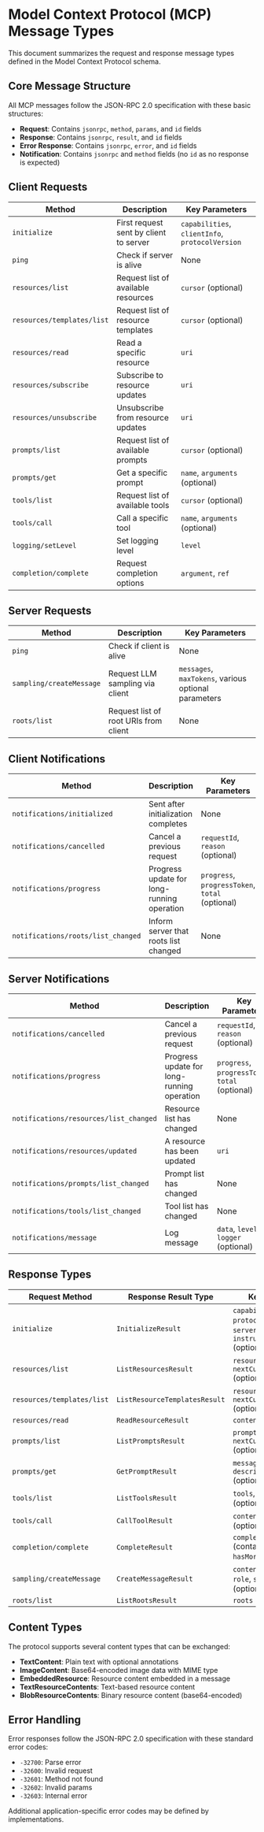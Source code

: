 # Model Context Protocol (MCP) Message Types

This document summarizes the request and response message types defined in the Model Context Protocol schema.

## Core Message Structure

All MCP messages follow the JSON-RPC 2.0 specification with these basic structures:

- **Request**: Contains `jsonrpc`, `method`, `params`, and `id` fields
- **Response**: Contains `jsonrpc`, `result`, and `id` fields
- **Error Response**: Contains `jsonrpc`, `error`, and `id` fields
- **Notification**: Contains `jsonrpc` and `method` fields (no `id` as no response is expected)

## Client Requests

| Method | Description | Key Parameters |
|--------|-------------|----------------|
| `initialize` | First request sent by client to server | `capabilities`, `clientInfo`, `protocolVersion` |
| `ping` | Check if server is alive | None |
| `resources/list` | Request list of available resources | `cursor` (optional) |
| `resources/templates/list` | Request list of resource templates | `cursor` (optional) |
| `resources/read` | Read a specific resource | `uri` |
| `resources/subscribe` | Subscribe to resource updates | `uri` |
| `resources/unsubscribe` | Unsubscribe from resource updates | `uri` |
| `prompts/list` | Request list of available prompts | `cursor` (optional) |
| `prompts/get` | Get a specific prompt | `name`, `arguments` (optional) |
| `tools/list` | Request list of available tools | `cursor` (optional) |
| `tools/call` | Call a specific tool | `name`, `arguments` (optional) |
| `logging/setLevel` | Set logging level | `level` |
| `completion/complete` | Request completion options | `argument`, `ref` |

## Server Requests

| Method | Description | Key Parameters |
|--------|-------------|----------------|
| `ping` | Check if client is alive | None |
| `sampling/createMessage` | Request LLM sampling via client | `messages`, `maxTokens`, various optional parameters |
| `roots/list` | Request list of root URIs from client | None |

## Client Notifications

| Method | Description | Key Parameters |
|--------|-------------|----------------|
| `notifications/initialized` | Sent after initialization completes | None |
| `notifications/cancelled` | Cancel a previous request | `requestId`, `reason` (optional) |
| `notifications/progress` | Progress update for long-running operation | `progress`, `progressToken`, `total` (optional) |
| `notifications/roots/list_changed` | Inform server that roots list changed | None |

## Server Notifications

| Method | Description | Key Parameters |
|--------|-------------|----------------|
| `notifications/cancelled` | Cancel a previous request | `requestId`, `reason` (optional) |
| `notifications/progress` | Progress update for long-running operation | `progress`, `progressToken`, `total` (optional) |
| `notifications/resources/list_changed` | Resource list has changed | None |
| `notifications/resources/updated` | A resource has been updated | `uri` |
| `notifications/prompts/list_changed` | Prompt list has changed | None |
| `notifications/tools/list_changed` | Tool list has changed | None |
| `notifications/message` | Log message | `data`, `level`, `logger` (optional) |

## Response Types

| Request Method | Response Result Type | Key Fields |
|----------------|----------------------|------------|
| `initialize` | `InitializeResult` | `capabilities`, `protocolVersion`, `serverInfo`, `instructions` (optional) |
| `resources/list` | `ListResourcesResult` | `resources`, `nextCursor` (optional) |
| `resources/templates/list` | `ListResourceTemplatesResult` | `resourceTemplates`, `nextCursor` (optional) |
| `resources/read` | `ReadResourceResult` | `contents` |
| `prompts/list` | `ListPromptsResult` | `prompts`, `nextCursor` (optional) |
| `prompts/get` | `GetPromptResult` | `messages`, `description` (optional) |
| `tools/list` | `ListToolsResult` | `tools`, `nextCursor` (optional) |
| `tools/call` | `CallToolResult` | `content`, `isError` (optional) |
| `completion/complete` | `CompleteResult` | `completion` (contains `values`, `hasMore`, `total`) |
| `sampling/createMessage` | `CreateMessageResult` | `content`, `model`, `role`, `stopReason` (optional) |
| `roots/list` | `ListRootsResult` | `roots` |

## Content Types

The protocol supports several content types that can be exchanged:

- **TextContent**: Plain text with optional annotations
- **ImageContent**: Base64-encoded image data with MIME type
- **EmbeddedResource**: Resource content embedded in a message
- **TextResourceContents**: Text-based resource content
- **BlobResourceContents**: Binary resource content (base64-encoded)

## Error Handling

Error responses follow the JSON-RPC 2.0 specification with these standard error codes:

- `-32700`: Parse error
- `-32600`: Invalid request
- `-32601`: Method not found
- `-32602`: Invalid params
- `-32603`: Internal error

Additional application-specific error codes may be defined by implementations.

